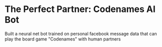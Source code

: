 # The Perfect Partner: Codenames AI Bot
Built a neural net bot trained on personal facebook message data that can play the board game "Codenames" with human partners
